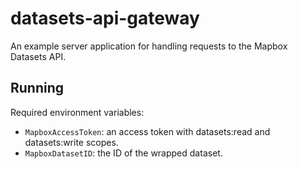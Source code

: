 # datasets-api-gateway

An example server application for handling requests to the Mapbox Datasets API.

## Running

Required environment variables:

* `MapboxAccessToken`: an access token with datasets:read and datasets:write
  scopes.
* `MapboxDatasetID`: the ID of the wrapped dataset.
